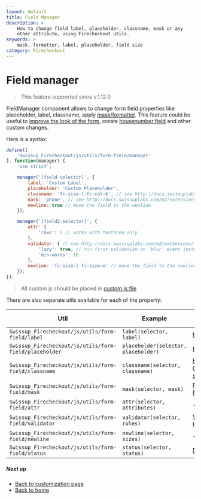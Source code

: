 ```yaml
---
layout: default
title: Field Manager
description: >
    How to change field label, placeholder, classname, mask or any
    other attribute, using Firecheckout utils.
keywords: >
    mask, formatter, label, placeholder, field size
category: Firecheckout
---
```


# Field manager

> This feature supported since v.1.12.0

FieldManager component allows to change form field properties like placeholder,
label, classname, apply [mask/formatter][field-mask].
This feature could be useful to [improve the look of the form][field-size],
create [housenumber field][housenumber] and other custom changes.

Here is a syntax:

```js
define([
    'Swissup_Firecheckout/js/utils/form-field/manager'
], function(manager) {
    'use strict';

    manager('[field-selector]', {
        label: 'Custom Label',
        placeholder: 'Custom Placeholder',
        classname: 'fc-size-l:fc-col-6', // see http://docs.swissuplabs.com/m2/extensions/firecheckout/customization/css-helpers/
        mask: 'phone', // see http://docs.swissuplabs.com/m2/extensions/firecheckout/customization/field-mask/
        newline: true // move the field to the newline
    });

    manager('[field2-selector]', {
        attr: {
            'rows': 5 // works with textarea only
        },
        validator: { // see http://docs.swissuplabs.com/m2/extensions/firecheckout/customization/field-validator/
            'lazy': true, // run first validation on `blur` event instead of default instant validation
            'min-words': 10
        },
        newline: 'fc-size-l fc-size-m' // move the field to the newline if parent container is large or medium
    });
});
```

> All custom js should be placed in [custom.js file](../custom-js/)

There are also separate utils available for each of the property:

Util                                                    | Example                             | Usage Examples
--------------------------------------------------------|-------------------------------------|---------------
`Swissup_Firecheckout/js/utils/form-field/label`        | `label(selector, label)`            | [Housenumber][housenumber]
`Swissup_Firecheckout/js/utils/form-field/placeholder`  | `placeholder(selector, placeholder)`| [Housenumber][housenumber]
`Swissup_Firecheckout/js/utils/form-field/classname`    | `classname(selector, classname)`    | [Housenumber][housenumber], [Change field size][field-size]
`Swissup_Firecheckout/js/utils/form-field/mask`         | `mask(selector, mask)`              | [Field mask][field-mask], [Postcode mask][postcode-mask]
`Swissup_Firecheckout/js/utils/form-field/attr`         | `attr(selector, attributes)`        | -
`Swissup_Firecheckout/js/utils/form-field/validator`    | `validator(selector, rules)`        | [Validator][field-validator], [Housenumber][housenumber]
`Swissup_Firecheckout/js/utils/form-field/newline`      | `newline(selector, sizes)`          | -
`Swissup_Firecheckout/js/utils/form-field/status`       | `status(selector, status)`          | [DependentFields][dependent-fields]

##### Next up

 -  [Back to customization page](/m2/extensions/firecheckout/customization/)
 -  [Back to home](/m2/extensions/firecheckout)

[css-helpers]: /m2/extensions/firecheckout/customization/css-helpers/ "CSS Helpers"
[housenumber]: /m2/extensions/firecheckout/customization/use-cases/housenumber/ "Housenumber"
[field-size]: /m2/extensions/firecheckout/customization/use-cases/field-size/ "Change field size"
[field-mask]: /m2/extensions/firecheckout/customization/field-mask/ "Field mask"
[field-validator]: /m2/extensions/firecheckout/customization/field-validator/ "Field validator"
[postcode-mask]: /m2/extensions/firecheckout/customization/use-cases/postcode-mask/ "Postcode mask"
[dependent-fields]: /m2/extensions/firecheckout/customization/dependent-fields/ "Dependent fields"

